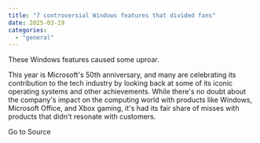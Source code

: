 ```yaml
---
title: "7 controversial Windows features that divided fans"
date: 2025-03-19
categories: 
  - "general"
---
```


These Windows features caused some uproar.

This year is Microsoft's 50th anniversary, and many are celebrating its contribution to the tech industry by looking back at some of its iconic operating systems and other achievements. While there's no doubt about the company's impact on the computing world with products like Windows, Microsoft Office, and Xbox gaming, it's had its fair share of misses with products that didn't resonate with customers.

Go to Source

